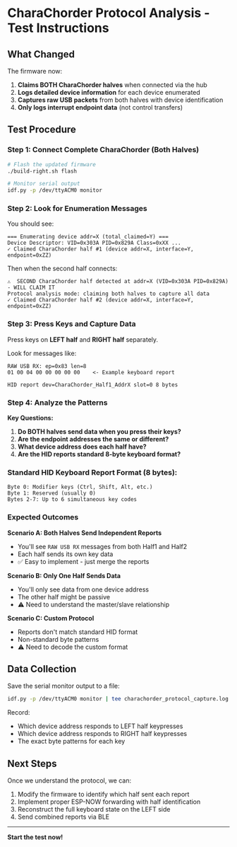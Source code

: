 # CharaChorder Protocol Analysis - Test Instructions

## What Changed

The firmware now:
1. **Claims BOTH CharaChorder halves** when connected via the hub
2. **Logs detailed device information** for each device enumerated
3. **Captures raw USB packets** from both halves with device identification
4. **Only logs interrupt endpoint data** (not control transfers)

## Test Procedure

### Step 1: Connect Complete CharaChorder (Both Halves)

```bash
# Flash the updated firmware
./build-right.sh flash

# Monitor serial output
idf.py -p /dev/ttyACM0 monitor
```

### Step 2: Look for Enumeration Messages

You should see:
```
=== Enumerating device addr=X (total_claimed=Y) ===
Device Descriptor: VID=0x303A PID=0x829A Class=0xXX ...
✓ Claimed CharaChorder half #1 (device addr=X, interface=Y, endpoint=0xZZ)
```

Then when the second half connects:
```
⚠️  SECOND CharaChorder half detected at addr=X (VID=0x303A PID=0x829A) - WILL CLAIM IT
Protocol analysis mode: claiming both halves to capture all data
✓ Claimed CharaChorder half #2 (device addr=X, interface=Y, endpoint=0xZZ)
```

### Step 3: Press Keys and Capture Data

Press keys on **LEFT half** and **RIGHT half** separately.

Look for messages like:
```
RAW USB RX: ep=0x83 len=8
01 00 04 00 00 00 00 00    <- Example keyboard report

HID report dev=CharaChorder_Half1_AddrX slot=0 8 bytes
```

### Step 4: Analyze the Patterns

**Key Questions:**
1. **Do BOTH halves send data when you press their keys?**
2. **Are the endpoint addresses the same or different?**
3. **What device address does each half have?**
4. **Are the HID reports standard 8-byte keyboard format?**

### Standard HID Keyboard Report Format (8 bytes):
```
Byte 0: Modifier keys (Ctrl, Shift, Alt, etc.)
Byte 1: Reserved (usually 0)
Bytes 2-7: Up to 6 simultaneous key codes
```

### Expected Outcomes

**Scenario A: Both Halves Send Independent Reports**
- You'll see `RAW USB RX` messages from both Half1 and Half2
- Each half sends its own key data
- ✅ Easy to implement - just merge the reports

**Scenario B: Only One Half Sends Data**
- You'll only see data from one device address
- The other half might be passive
- ⚠️ Need to understand the master/slave relationship

**Scenario C: Custom Protocol**
- Reports don't match standard HID format
- Non-standard byte patterns
- ⚠️ Need to decode the custom format

## Data Collection

Save the serial monitor output to a file:
```bash
idf.py -p /dev/ttyACM0 monitor | tee charachorder_protocol_capture.log
```

Record:
- Which device address responds to LEFT half keypresses
- Which device address responds to RIGHT half keypresses
- The exact byte patterns for each key

## Next Steps

Once we understand the protocol, we can:
1. Modify the firmware to identify which half sent each report
2. Implement proper ESP-NOW forwarding with half identification
3. Reconstruct the full keyboard state on the LEFT side
4. Send combined reports via BLE

---

**Start the test now!**
